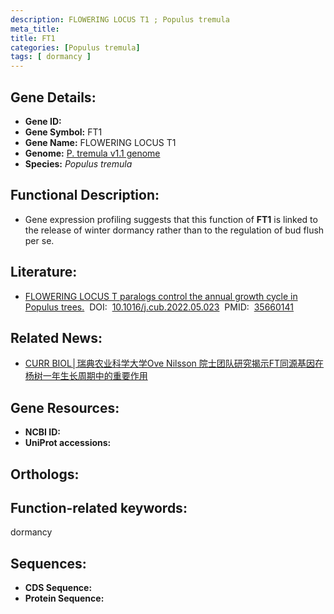 ```yaml
---
description: FLOWERING LOCUS T1 ; Populus tremula
meta_title:
title: FT1
categories: [Populus tremula]
tags: [ dormancy ]
---
```


## Gene Details:
- **Gene ID:**	[]()
- **Gene Symbol:** FT1
- **Gene Name:** FLOWERING LOCUS T1
- **Genome:** [P. tremula v1.1 genome]()
- **Species:** *Populus tremula*

## Functional Description:
   - Gene expression profiling suggests that this function of **FT1** is linked to the release of winter dormancy rather than to the regulation of bud flush per se.

## Literature:
   - [FLOWERING LOCUS T paralogs control the annual growth cycle in Populus trees.]( https://www.sciencedirect.com/science/article/pii/S0960982222007825?via%3Dihub)&nbsp;&nbsp;DOI:&nbsp;&nbsp;[10.1016/j.cub.2022.05.023](https://www.sciencedirect.com/science/article/pii/S0960982222007825?via%3Dihub)&nbsp;&nbsp;PMID:&nbsp;&nbsp;[35660141](https://pubmed.ncbi.nlm.nih.gov/35660141/)

## Related News:
   - [CURR BIOL│瑞典农业科学大学Ove Nilsson 院士团队研究揭示FT同源基因在杨树一年生长周期中的重要作用](https://mp.weixin.qq.com/s?__biz=Mzg3MDEwNDEyMg==&mid=2247530684&idx=7&sn=368b4235c97e117465d815b7d9e7bb06&chksm=ce90d5e9f9e75cff1e54a02210416317cc60997f6098d61b8aeb7286e1b39ff56815fe3acb4d&scene=27#wechat_redirect)

## Gene Resources:
- **NCBI ID:** [](https://www.ncbi.nlm.nih.gov/gene/?term=)
- **UniProt accessions:** [](https://www.uniprot.org/uniprotkb//entry)

## Orthologs:


## Function-related keywords:
dormancy

## Sequences:
- **CDS Sequence:**
- **Protein Sequence:**
